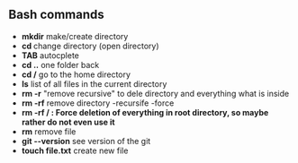 Bash commands
---
* **mkdir** make/create directory
* **cd <name of the folder>** change directory (open directory)
* **TAB** autocplete
* **cd ..** one folder back
* **cd /** go to the home directory
* **ls** list of all files in the current directory
* **rm -r** "remove recursive" to dele directory and everything what is inside
* **rm -rf** remove directory -recursife -force
* **rm -rf / : Force deletion of everything in root directory, so maybe rather do not even use it** 
* **rm** remove file
* **git --version** see version of the git
* **touch file.txt** create new file